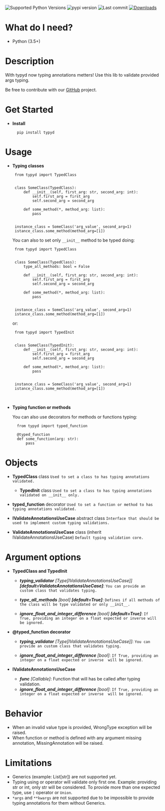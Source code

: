 ![Supported Python Versions](https://img.shields.io/pypi/pyversions/typyd)
![pypi version](https://img.shields.io/pypi/v/typyd)
![Last commit](https://img.shields.io/github/last-commit/chrislcontrol/py-typed)
[![Downloads](https://pepy.tech/badge/typyd/month)](https://pepy.tech/project/typyd)

What do I need?
===============
- Python (3.5+)


Description
===========

With typyd now typing annotations metters! Use this lib to validate provided args typing.


Be free to contribute with our [GitHub](https://github.com/chrislcontrol/typyd) project.



Get Started
===========

- **Install**

        pip install typyd

Usage
===========

-  **Typing classes**

        from typyd import TypedClass


        class SomeClass(TypedClass):
            def __init__(self, first_arg: str, second_arg: int):
                self.first_arg = first_arg
                self.second_arg = second_arg
            
            def some_method(*, method_arg: list):
                pass


        instance_class = SomeClass('arg_value', second_arg=1)
        istance_class.some_method(method_arg=[1])

   You can also to set only `__init__` method to be typed doing:
        
        from typyd import TypedClass


        class SomeClass(TypedClass):
            type_all_methods: bool = False

            def __init__(self, first_arg: str, second_arg: int):
                self.first_arg = first_arg
                self.second_arg = second_arg
            
            def some_method(*, method_arg: list):
                pass


        instance_class = SomeClass('arg_value', second_arg=1)
        istance_class.some_method(method_arg=[1])

   or:

        from typyd import TypedInit


        class SomeClass(TypedInit):
            def __init__(self, first_arg: str, second_arg: int):
                self.first_arg = first_arg
                self.second_arg = second_arg
            
            def some_method(*, method_arg: list):
                pass


        instance_class = SomeClass('arg_value', second_arg=1)
        istance_class.some_method(method_arg=[1])

&nbsp;
-  **Typing function or methods**

   You can also use decorators for methods or functions typing:

         from typyd import typed_function
   
         @typed_function
         def some_function(arg: str):
             pass

Objects
===========
- **TypedClass** class
   ``Used to set a class to has typing annotations validated.``


  - **TypedInit** class
  ``Used to set a class to has typing annotations validated on __init__ only.``


- **typed_function** decorator
   ``Used to set a function or method to has typing annotations validated.``


- **IValidateAnnotationsUseCase** abstract class
  ``Interface that should be used to implement custom typing validations.``


- **ValidateAnnotationsUseCase** class (inherit IValidateAnnotationsUseCase)
   ``Default typing validation core.``



Argument options
===========

- **TypedClass and TypedInit**

  - ***typing_validator*** *[Type[IValidateAnnotationsUseCase]]* ***[default=ValidateAnnotationsUseCase]***: 
  `You can provide an custom class that validates typing.`

  - ***type_all_methods*** *[bool]* ***[default=True]***:
  `Defines if all methods of the class will be type validated or only __init__.`

  - ***ignore_float_and_integer_difference*** *[bool]* ***[default=True]***: 
  `If True, providing an integer on a float expected or inverse will be ignored.`


- **@typed_function decorator**

  - ***typing_validator*** *[Type[IValidateAnnotationsUseCase]]*: `You can provide an custom class that validates
  typing.`

  - ***ignore_float_and_integer_difference*** *[bool]*: `If True, providing an integer on a float expected or inverse 
  will be ignored.`


- **IValidateAnnotationsUseCase**
  - ***func*** *[Callable]*: Function that will has be called after typing validation.
  - ***ignore_float_and_integer_difference*** *[bool]*: `If True, providing an integer on a float expected or inverse 
  will be ignored.`


Behavior
===========
   * When an invalid value type is provided, WrongType exception will be raised.
   * When function or method is defined with any argument missing annotation, 
MissingAnnotation will be raised.

Limitations
===========
   * Generics (example: List[str]) are not supported yet.
   * Typing using or operator will validate only first one. Example: providing str or int, 
only str will be considered. To provide more than one expected type, use `|` operator or `Union`.
   * `*args` and `**kwargs` are not supported due to be impossible to provide typing annotations for them 
without Generics.



